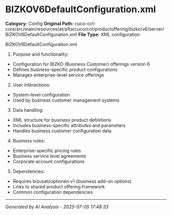 # BIZKOV6DefaultConfiguration.xml

**Category:** Config
**Original Path:** cuco-cct-core/src/main/resources/at/a1ta/cuco/cct/productoffering/bizko/v6/server/BIZKOV6DefaultConfiguration.xml
**File Type:** XML configuration

BIZKOV6DefaultConfiguration.xml

1. Purpose and functionality:
- Configuration for BIZKO (Business Customer) offerings version 6
- Defines business-specific product configurations
- Manages enterprise-level service offerings

2. User interactions:
- System-level configuration
- Used by business customer management systems

3. Data handling:
- XML structure for business product definitions
- Includes business-specific attributes and parameters
- Handles business customer configuration data

4. Business rules:
- Enterprise-specific pricing rules
- Business service level agreements
- Corporate account configurations

5. Dependencies:
- Requires bizusatzoptionen v1 (business add-on options)
- Links to shared product offering framework
- Common configuration dependencies

---
*Generated by AI Analysis - 2025-07-05 17:48:33*
